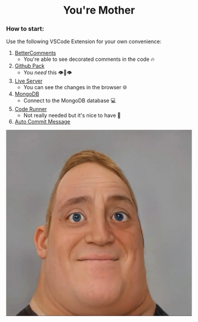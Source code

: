<div align="center">

# You're Mother

</div>

### How to start:

Use the following VSCode Extension for your own convenience:
1. [BetterComments](https://marketplace.visualstudio.com/items?itemName=aaron-bond.better-comments)
    - You're able to see decorated comments in the code 🔥
2. [Github Pack](https://marketplace.visualstudio.com/items?itemName=vinirossa.vscode-gitandgithub-pack)
    - You _need_ this 👁👄👁
3. [Live Server](https://marketplace.visualstudio.com/items?itemName=ritwickdey.LiveServer)
    - You can see the changes in the browser 🌐
4. [MongoDB](https://marketplace.visualstudio.com/items?itemName=mongodb.mongodb-vscode)
    - Connect to the MongoDB database 💻
5. [Code Runner](https://marketplace.visualstudio.com/items?itemName=formulahendry.code-runner)
    - Not really needed but it's nice to have 🤔
6. [Auto Commit Message](https://marketplace.visualstudio.com/items?itemName=MichaelCurrin.auto-commit-msg)

![alt text](image.png)
